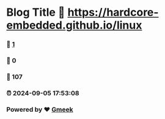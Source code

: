 # Blog Title :link: https://hardcore-embedded.github.io/linux 
### :page_facing_up: [1](https://hardcore-embedded.github.io/linux/tag.html) 
### :speech_balloon: 0 
### :hibiscus: 107 
### :alarm_clock: 2024-09-05 17:53:08 
### Powered by :heart: [Gmeek](https://github.com/Meekdai/Gmeek)
